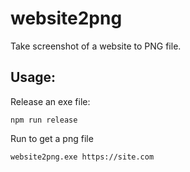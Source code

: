 # website2png

Take screenshot of a website to PNG file.

## Usage: 

Release an exe file:

```
npm run release
```

Run to get a png file

```sh
website2png.exe https://site.com
```

